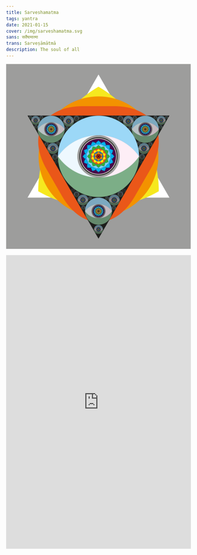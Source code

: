 ```yaml
---
title: Sarveshamatma
tags: yantra
date: 2021-01-15
cover: /img/sarveshamatma.svg
sans: सर्वेषामात्मा
trans: Sarveṣāmātmā 
description: The soul of all
---
```


![](/img/sarveshamatma.svg)

<iframe src='https://my.spline.design/sarva-27df425795acc4f56299cdec7def1ab3/' frameborder='0' width='100%' height='800px'></iframe>